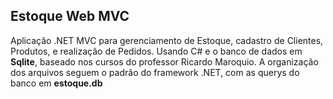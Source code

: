 ## Estoque Web MVC

Aplicação .NET MVC para gerenciamento de Estoque, cadastro de Clientes, Produtos, e realização de Pedidos. Usando C# e o banco de dados em **Sqlite**, baseado nos cursos do professor Ricardo Maroquio.  A organização dos arquivos seguem o padrão do framework .NET, com as querys do banco em **estoque.db**